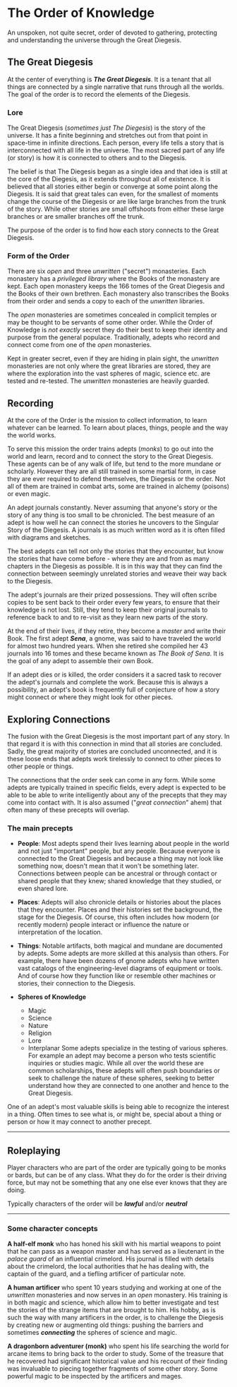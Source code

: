 # The Order of Knowledge

An unspoken, not quite secret, order of devoted to gathering, protecting and understanding the universe through the Great Diegesis.

## The Great Diegesis
At the center of everything is ***The Great Diegesis***. It is a tenant that all things are connected by a single narrative that runs through all the worlds. The goal of the order is to record the elements of the Diegesis.

### Lore
The Great Diegesis (*sometimes just The Diegesis*) is the story of the universe. It has a finite beginning and stretches out from that point in space-time in infinite directions. Each person, every life tells a story that is interconnected with all life in the universe. The most sacred part of any life (or story) is how it is connected to others and to the Diegesis.

The belief is that The Diegesis began as a single idea and that idea is still at the core of the Diegesis, as it extends throughout all of existence. It is believed that all stories either begin or converge at some point along the Diegesis. It is said that great tales can even, for the smallest of moments change the course of the Diegesis or are like large branches from the trunk of the story. While other stories are small offshoots from either these large branches or are smaller branches off the trunk.

The purpose of the order is to find how each story connects to the Great Diegesis.

### Form of the Order
There are six *open* and three *unwritten* ("secret") monasteries. Each monastery has a *privileged library* where the Books of the monastery are kept. Each open monastery keeps  the 166 tomes of the Great Diegesis and the Books of their own brethren. Each monastery also transcribes the Books from their order and sends a copy to each of the *unwritten* libraries.

The *open* monasteries are sometimes concealed in complicit temples or may be thought to be servants of some other order. While the Order of Knowledge is *not exactly* secret they do their best to keep their identity and purpose from the general populace. Traditionally, adepts who record and connect come from one of the *open* monasteries. 

Kept in greater secret, even if they are hiding in plain sight, the *unwritten* monasteries are not only where the great libraries are stored, they are where the exploration into the vast spheres of magic, science etc. are tested and re-tested. The *unwritten* monasteries are heavily guarded.

## Recording
At the core of the Order is the mission to collect information, to learn whatever can be learned. To learn about places, things, people and the way the world works. 

To serve this mission the order trains adepts (*monks*) to go out into the world and learn, record and to connect the story to the Great Diegesis. These agents can be of any walk of life, but tend to the more mundane or scholarly. However they are all still trained in some martial form, in case they are ever required to defend themselves, the Diegesis or the order. Not all of them are trained in combat arts, some are trained in alchemy (poisons) or even magic.

An adept journals constantly. Never assuming that anyone's story or the story of any thing is too small to be chronicled. The best measure of an adept is how well he can connect the stories he uncovers to the Singular Story of the Diegesis. A journals is as much written word as it is often filled with diagrams and sketches. 

The best adepts can tell not only the stories that they encounter, but know the stories that have come before - where they are and from as many chapters in the Diegesis as possible. It is in this way that they can find the connection between seemingly unrelated stories and weave their way back to the Diegesis.

The adept's journals are their prized possessions. They will often scribe copies to be sent back to their order every few years, to ensure that their knowledge is not lost. Still, they tend to keep their original journals to reference back to and to re-visit as they learn new parts of the story.

At the end of their lives, if they retire, they become a *master* and write their Book. The first adept ***Sena***, a gnome, was said to have traveled the world for almost two hundred years. When she retired she compiled her 43 journals into 16 tomes and these became known as *The Book of Sena*. It is the goal of any adept to assemble their own Book.

If an adept dies or is killed, the order considers it a sacred task to recover the adept's journals and complete the work. Because this is always a possibility, an adept's book is frequently full of conjecture of how a story might connect or where they might look for other pieces.

## Exploring Connections
The fusion with the Great Diegesis is the most important part of any story. In that regard it is with this connection in mind that all stories are concluded. Sadly, the great majority of stories are concluded unconnected, and it is these loose ends that adepts work tirelessly to connect to other pieces to other people or things.

The connections that the order seek can come in any form. While some adepts are typically trained in specific fields, every adept is expected to be able to be able to write intelligently about any of the precepts that they may come into contact with. It is also assumed ("*great connection*" ahem) that often many of these precepts will overlap.

### The main precepts
* **People**: Most adepts spend their lives learning about people in the world and not just "important" people, but any people. Because everyone is connected to the Great Diegesis and because a thing may not look like something now, doesn't mean that it won't be something later. Connections between people can be ancestral or through contact or shared people that they knew; shared knowledge that they studied, or even shared lore.

* **Places**: Adepts will also chronicle details or histories about the places that they encounter. Places and their histories set the background, the stage for the Diegesis. Of course, this often includes how modern (or recently modern) people interact or influence the nature or interpretation of the location.

* **Things**: Notable artifacts, both magical and mundane are documented by adepts. Some adepts are more skilled at this analysis than others. For example, there have been dozens of gnome adepts who have written vast catalogs of the engineering-level diagrams of equipment or tools. And of course how they function like or resemble other machines or stories, their connection to the Diegesis.

* **Spheres of Knowledge**
    * Magic
    * Science
    * Nature
    * Religion
    * Lore
    * Interplanar
Some adepts specialize in the testing of various spheres. For example an adept may become a person who tests scientific inquiries or studies magic. While all over the world these are common scholarships, these adepts will often push boundaries or seek to challenge the nature of these spheres, seeking to better understand how they are connected to one another and hence to the Great Diegesis.

One of an adept's most valuable skills is being able to recognize the interest in a thing. Often times to see what is, or might be, special about a thing or person or how it may connect to another precept.

---
## Roleplaying

Player characters who are part of the order are typically going to be monks or bards, but can be of any class. What they do for the order is their driving force, but may not be something that any one else ever knows that they are doing.

Typically characters of the order will be ***lawful*** and/or ***neutral***


---
### Some character concepts
**A half-elf monk** who has honed his skill with his martial weapons to point that he can pass as a weapon master and has served as a lieutenant in the *palace guard* of an influential crimelord. His journal is filled with details about the crimelord, the local authorities that he has dealing with, the captain of the guard, and a tiefling artificer of particular note.

**A human artificer** who spent 10 years studying and working at one of the *unwritten* monasteries and now serves in an *open* monastery. His training is in both magic and science, which allow him to better investigate and test the stories of the strange items that are brought to him. His hobby, as is such the way with many artificers in the order, is to challenge the Diegesis by creating new or augmenting old things: pushing the barriers and sometimes ***connecting*** the spheres of science and magic.

**A dragonborn adventurer (monk)** who spent his life searching the world for arcane items to bring back to the order to study. Some of the treasure that he recovered had significant historical value and his recount of their finding was invaluable to piecing together fragments of some other story. Some powerful magic to be inspected by the artificers and mages.


